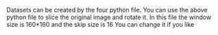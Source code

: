 Datasets can be created by the four python file.
You can use the above python file to slice the original image and rotate it.
In this file the window size is 160*160 and the skip size is 16
You can change it if you like
